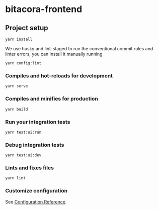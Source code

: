 # bitacora-frontend

## Project setup

```
yarn install
```

We use husky and lint-staged to run the conventional commit rules and linter errors, you can install it manually running

```
yarn config:lint
```

### Compiles and hot-reloads for development

```
yarn serve
```

### Compiles and minifies for production

```
yarn build
```

### Run your integration tests

```
yarn test:ui:run
```

### Debug integration tests

```
yarn test:ui:dev
```

### Lints and fixes files

```
yarn lint
```

### Customize configuration

See [Configuration Reference](https://cli.vuejs.org/config/).

